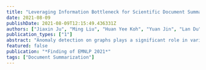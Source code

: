 ```yaml
---
title: "Leveraging Information Bottleneck for Scientific Document Summarization"
date: 2021-08-09
publishDate: 2021-08-09T12:15:49.436331Z
authors: ["Jiaxin Ju", "Ming Liu", "Huan Yee Koh", "Yuan Jin", "Lan Du", "Shirui Pan"]
publication_types: ["1"]
abstract: "Anomaly detection on graphs plays a significant role in various domains, including cybersecurity, e-commerce, and financial fraud detection. However, existing methods on graph anomaly detection usually consider the view in a single scale of graphs, which results in their limited capability to capture the anomalous patterns from different perspectives. Towards this end, we introduce a novel graph anomaly detection framework, namely ANEMONE, to simultaneously identify the anomalies in multiple graph scales. Concretely, ANEMONE first leverages a graph neural network backbone encoder with multi-scale contrastive learning objectives to capture the pattern distribution of graph data by learning the agreements between instances at the patch and context levels concurrently. Then, our method employs a statistical anomaly estimator to evaluate the abnormality of each node according to the degree of agreement from multiple perspectives."
featured: false
publication: "*Finding of EMNLP 2021*"
tags: ["Document Summarization"]
---
```

